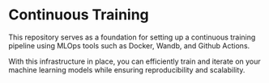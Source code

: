 # Continuous Training

This repository serves as a foundation for setting up a continuous training pipeline using MLOps tools such as 
Docker, Wandb, and Github Actions. 

With this infrastructure in place, you can efficiently train and iterate on your machine learning models while 
ensuring reproducibility and scalability.